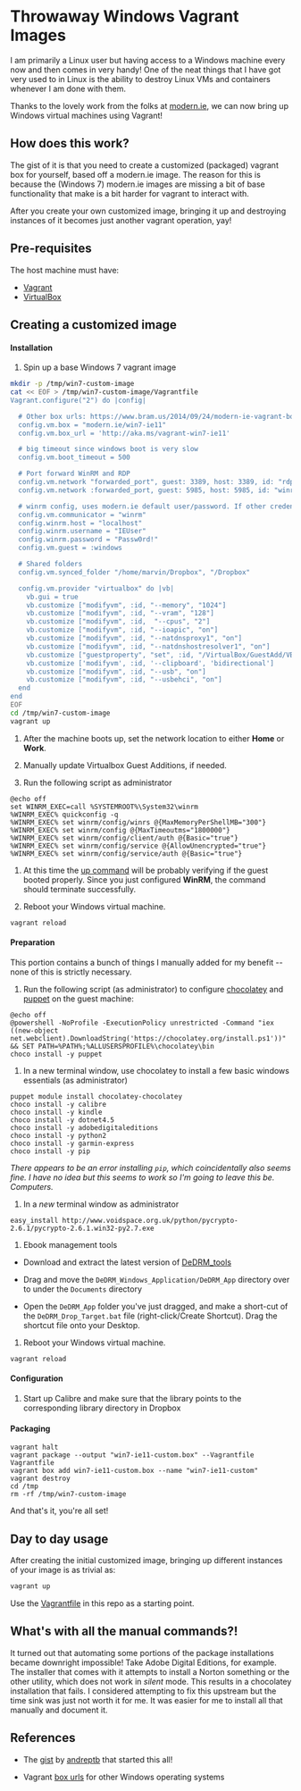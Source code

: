 # Throwaway Windows Vagrant Images

I am primarily a Linux user but having access to a Windows machine every now
and then comes in very handy! One of the neat things that I have got very used
to in Linux is the ability to destroy Linux VMs and containers whenever I am
done with them.

Thanks to the lovely work from the folks at [modern.ie](http://modern.ie), we
can now bring up Windows virtual machines using Vagrant!


## How does this work?

The gist of it is that you need to create a customized (packaged) vagrant box
for yourself, based off a modern.ie image. The reason for this is because the
(Windows 7) modern.ie images are missing a bit of base functionality that make
is a bit harder for vagrant to interact with.

After you create your own customized image, bringing it up and destroying
instances of it becomes just another vagrant operation, yay!


## Pre-requisites

The host machine must have:

- [Vagrant](http://www.vagrantup.com/downloads.html)
- [VirtualBox](https://www.virtualbox.org/)


## Creating a customized image

#### Installation

1. Spin up a base Windows 7 vagrant image

  ```bash
  mkdir -p /tmp/win7-custom-image
  cat << EOF > /tmp/win7-custom-image/Vagrantfile
  Vagrant.configure("2") do |config|

    # Other box urls: https://www.bram.us/2014/09/24/modern-ie-vagrant-boxes
    config.vm.box = "modern.ie/win7-ie11"
    config.vm.box_url = 'http://aka.ms/vagrant-win7-ie11'

    # big timeout since windows boot is very slow
    config.vm.boot_timeout = 500

    # Port forward WinRM and RDP
    config.vm.network "forwarded_port", guest: 3389, host: 3389, id: "rdp", auto_correct: true
    config.vm.network :forwarded_port, guest: 5985, host: 5985, id: "winrm", auto_correct: true

    # winrm config, uses modern.ie default user/password. If other credentials are used must be changed here
    config.vm.communicator = "winrm"
    config.winrm.host = "localhost"
    config.winrm.username = "IEUser"
    config.winrm.password = "Passw0rd!"
    config.vm.guest = :windows

    # Shared folders
    config.vm.synced_folder "/home/marvin/Dropbox", "/Dropbox"

    config.vm.provider "virtualbox" do |vb|
      vb.gui = true
      vb.customize ["modifyvm", :id, "--memory", "1024"]
      vb.customize ["modifyvm", :id, "--vram", "128"]
      vb.customize ["modifyvm", :id,  "--cpus", "2"]
      vb.customize ["modifyvm", :id, "--ioapic", "on"]
      vb.customize ["modifyvm", :id, "--natdnsproxy1", "on"]
      vb.customize ["modifyvm", :id, "--natdnshostresolver1", "on"]
      vb.customize ["guestproperty", "set", :id, "/VirtualBox/GuestAdd/VBoxService/--timesync-set-threshold", 10000]
      vb.customize ['modifyvm', :id, '--clipboard', 'bidirectional']
      vb.customize ["modifyvm", :id, "--usb", "on"]
      vb.customize ["modifyvm", :id, "--usbehci", "on"]
    end
  end
  EOF
  cd /tmp/win7-custom-image
  vagrant up
  ```

1. After the machine boots up, set the network location to either **Home** or
   **Work**.

1. Manually update Virtualbox Guest Additions, if needed.

1. Run the following script as administrator

  ```text
  @echo off
  set WINRM_EXEC=call %SYSTEMROOT%\System32\winrm
  %WINRM_EXEC% quickconfig -q
  %WINRM_EXEC% set winrm/config/winrs @{MaxMemoryPerShellMB="300"}
  %WINRM_EXEC% set winrm/config @{MaxTimeoutms="1800000"}
  %WINRM_EXEC% set winrm/config/client/auth @{Basic="true"}
  %WINRM_EXEC% set winrm/config/service @{AllowUnencrypted="true"}
  %WINRM_EXEC% set winrm/config/service/auth @{Basic="true"}
  ```

1. At this time the [up command](http://docs.vagrantup.com/v2/cli/up.html) will
   be probably verifying if the guest booted properly. Since you just
   configured **WinRM**, the command should terminate successfully.

1. Reboot your Windows virtual machine.

  ```shell
  vagrant reload
  ```

#### Preparation

This portion contains a bunch of things I manually added for my benefit -- none
of this is strictly necessary.

1. Run the following script (as administrator) to configure
   [chocolatey](https://forge.puppetlabs.com/rismoney/chocolatey) and
   [puppet](https://docs.vagrantup.com/v2/provisioning/puppet_apply.html) on
   the guest machine:

  ```text
  @echo off
  @powershell -NoProfile -ExecutionPolicy unrestricted -Command "iex ((new-object net.webclient).DownloadString('https://chocolatey.org/install.ps1'))" && SET PATH=%PATH%;%ALLUSERSPROFILE%\chocolatey\bin
  choco install -y puppet
  ```

1. In a new terminal window, use chocolatey to install a few basic windows
   essentials (as administrator)

  ```text
  puppet module install chocolatey-chocolatey
  choco install -y calibre
  choco install -y kindle
  choco install -y dotnet4.5
  choco install -y adobedigitaleditions
  choco install -y python2
  choco install -y garmin-express
  choco install -y pip
  ```

  _There appears to be an error installing `pip`, which coincidentally also
  seems fine. I have no idea but this seems to work so I'm going to leave this
  be. Computers._

1. In a *new* terminal window as administrator

  ```text
  easy_install http://www.voidspace.org.uk/python/pycrypto-2.6.1/pycrypto-2.6.1.win32-py2.7.exe
  ```

1. Ebook management tools

  - Download and extract the latest version of
  [DeDRM_tools](https://github.com/apprenticeharper/DeDRM_tools/releases)

  - Drag and move the `DeDRM_Windows_Application/DeDRM_App` directory over to
  under the `Documents` directory

  - Open the `DeDRM_App` folder you've just dragged, and make a short-cut of
  the `DeDRM_Drop_Target.bat` file (right-click/Create Shortcut). Drag the
  shortcut file onto your Desktop.

1. Reboot your Windows virtual machine.

  ```shell
  vagrant reload
  ```

#### Configuration

1. Start up Calibre and make sure that the library points to the corresponding
   library directory in Dropbox

#### Packaging

```shell
vagrant halt
vagrant package --output "win7-ie11-custom.box" --Vagrantfile Vagrantfile
vagrant box add win7-ie11-custom.box --name "win7-ie11-custom"
vagrant destroy
cd /tmp
rm -rf /tmp/win7-custom-image
```

And that's it, you're all set!


## Day to day usage

After creating the initial customized image, bringing up different instances of your image is as trivial as:

```bash
vagrant up
```

Use the [Vagrantfile](Vagrantfile) in this repo as a starting point.


## What's with all the manual commands?!

It turned out that automating some portions of the package installations became
downright impossible! Take Adobe Digital Editions, for example. The installer
that comes with it attempts to install a Norton something or the other utility,
which does not work in _silent_ mode. This results in a chocolatey
installation that fails. I considered attempting to fix this upstream but
the time sink was just not worth it for me. It was easier for me to
install all that manually and document it.


## References

- The [gist](https://gist.github.com/andreptb/57e388df5e881937e62a) by
[andreptb](https://github.com/andreptb) that started this all!

- Vagrant [box urls](https://www.bram.us/2014/09/24/modern-ie-vagrant-boxes)
for other Windows operating systems
